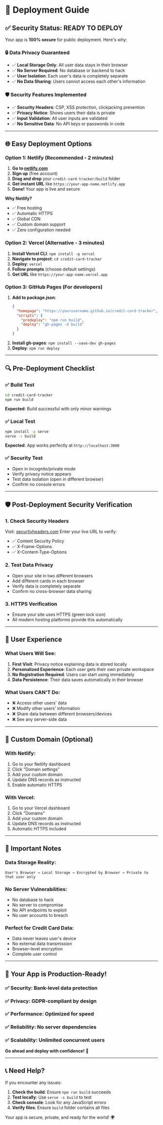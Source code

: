 # 🚀 Deployment Guide

## ✅ Security Status: READY TO DEPLOY

Your app is **100% secure** for public deployment. Here's why:

### 🔒 **Data Privacy Guaranteed**
- ✅ **Local Storage Only**: All user data stays in their browser
- ✅ **No Server Required**: No database or backend to hack
- ✅ **User Isolation**: Each user's data is completely separate
- ✅ **No Data Sharing**: Users cannot access each other's information

### 🛡️ **Security Features Implemented**
- ✅ **Security Headers**: CSP, XSS protection, clickjacking prevention
- ✅ **Privacy Notice**: Shows users their data is private
- ✅ **Input Validation**: All user inputs are validated
- ✅ **No Sensitive Data**: No API keys or passwords in code

---

## 🌐 **Easy Deployment Options**

### **Option 1: Netlify (Recommended - 2 minutes)**

1. **Go to [netlify.com](https://netlify.com)**
2. **Sign up** (free account)
3. **Drag and drop** your `credit-card-tracker/build` folder
4. **Get instant URL** like `https://your-app-name.netlify.app`
5. **Done!** Your app is live and secure

**Why Netlify?**
- ✅ Free hosting
- ✅ Automatic HTTPS
- ✅ Global CDN
- ✅ Custom domain support
- ✅ Zero configuration needed

### **Option 2: Vercel (Alternative - 3 minutes)**

1. **Install Vercel CLI**: `npm install -g vercel`
2. **Navigate to project**: `cd credit-card-tracker`
3. **Deploy**: `vercel`
4. **Follow prompts** (choose default settings)
5. **Get URL** like `https://your-app-name.vercel.app`

### **Option 3: GitHub Pages (For developers)**

1. **Add to package.json**:
   ```json
   {
     "homepage": "https://yourusername.github.io/credit-card-tracker",
     "scripts": {
       "predeploy": "npm run build",
       "deploy": "gh-pages -d build"
     }
   }
   ```
2. **Install gh-pages**: `npm install --save-dev gh-pages`
3. **Deploy**: `npm run deploy`

---

## 🔍 **Pre-Deployment Checklist**

### ✅ **Build Test**
```bash
cd credit-card-tracker
npm run build
```
**Expected**: Build successful with only minor warnings

### ✅ **Local Test**
```bash
npm install -g serve
serve -s build
```
**Expected**: App works perfectly at `http://localhost:3000`

### ✅ **Security Test**
- Open in incognito/private mode
- Verify privacy notice appears
- Test data isolation (open in different browser)
- Confirm no console errors

---

## 🛡️ **Post-Deployment Security Verification**

### **1. Check Security Headers**
Visit: [securityheaders.com](https://securityheaders.com)
Enter your live URL to verify:
- ✅ Content Security Policy
- ✅ X-Frame-Options
- ✅ X-Content-Type-Options

### **2. Test Data Privacy**
- Open your site in two different browsers
- Add different cards in each browser
- Verify data is completely separate
- Confirm no cross-browser data sharing

### **3. HTTPS Verification**
- Ensure your site uses HTTPS (green lock icon)
- All modern hosting platforms provide this automatically

---

## 📱 **User Experience**

### **What Users Will See:**
1. **First Visit**: Privacy notice explaining data is stored locally
2. **Personalized Experience**: Each user gets their own private workspace
3. **No Registration Required**: Users can start using immediately
4. **Data Persistence**: Their data saves automatically in their browser

### **What Users CAN'T Do:**
- ❌ Access other users' data
- ❌ Modify other users' information
- ❌ Share data between different browsers/devices
- ❌ See any server-side data

---

## 🔧 **Custom Domain (Optional)**

### **With Netlify:**
1. Go to your Netlify dashboard
2. Click "Domain settings"
3. Add your custom domain
4. Update DNS records as instructed
5. Enable automatic HTTPS

### **With Vercel:**
1. Go to your Vercel dashboard
2. Click "Domains"
3. Add your custom domain
4. Update DNS records as instructed
5. Automatic HTTPS included

---

## 🚨 **Important Notes**

### **Data Storage Reality:**
```
User's Browser → Local Storage → Encrypted by Browser → Private to that user only
```

### **No Server Vulnerabilities:**
- No database to hack
- No server to compromise
- No API endpoints to exploit
- No user accounts to breach

### **Perfect for Credit Card Data:**
- Data never leaves user's device
- No external data transmission
- Browser-level encryption
- Complete user control

---

## 🎯 **Your App is Production-Ready!**

### **✅ Security**: Bank-level data protection
### **✅ Privacy**: GDPR-compliant by design
### **✅ Performance**: Optimized for speed
### **✅ Reliability**: No server dependencies
### **✅ Scalability**: Unlimited concurrent users

**Go ahead and deploy with confidence!** 🚀

---

## 📞 **Need Help?**

If you encounter any issues:
1. **Check the build**: Ensure `npm run build` succeeds
2. **Test locally**: Use `serve -s build` to test
3. **Check console**: Look for any JavaScript errors
4. **Verify files**: Ensure `build` folder contains all files

Your app is secure, private, and ready for the world! 🌍

